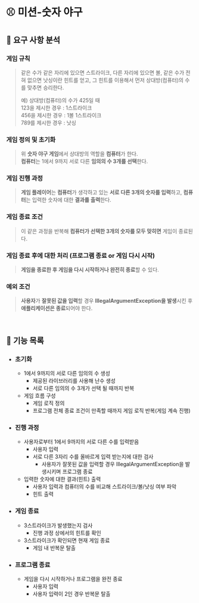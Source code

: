 # ⚾ 미션-숫자 야구

## 👀 요구 사항 분석

### 게임 규칙

> 같은 수가 같은 자리에 있으면 스트라이크, 다른 자리에 있으면 볼, 같은 수가 전혀 없으면 낫싱이란 힌트를 얻고, 그 힌트를 이용해서 먼저 상대방(컴퓨터)의 수를 맞추면 승리한다.
>
> 예) 상대방(컴퓨터)의 수가 425일 때  
> 123을 제시한 경우 : 1스트라이크  
> 456을 제시한 경우 : 1볼 1스트라이크  
> 789를 제시한 경우 : 낫싱

### 게임 정의 및 초기화

> 위 **숫자 야구 게임**에서 상대방의 역할을 **컴퓨터**가 한다.  
**컴퓨터**는 1에서 9까지 서로 다른 **임의의 수 3개를 선택**한다.

### 게임 진행 과정

> **게임 플레이어**는 **컴퓨터**가 생각하고 있는 **서로 다른 3개의 숫자를 입력**하고, **컴퓨터**는 입력한 숫자에 대한 **결과를 출력**한다.

### 게임 종료 조건

> 이 같은 과정을 반복해 **컴퓨터가 선택한 3개의 숫자를 모두 맞히면** 게임이 종료된다.

### 게임 종료 후에 대한 처리 (프로그램 종료 or 게임 다시 시작)

> **게임을 종료한 후 게임을 다시 시작하거나 완전히 종료**할 수 있다.

### 예외 조건

> **사용자**가 **잘못된 값을 입력**할 경우 **IllegalArgumentException을 발생**시킨 후 **애플리케이션은 종료**되어야 한다.

<br/> 

## 📃 기능 목록

- ### **초기화**
    - 1에서 9까지의 서로 다른 임의의 수 생성
        - 제공된 라이브러리를 사용해 난수 생성
        - 서로 다른 임의의 수 3개가 선택 될 때까지 반복
    - 게임 흐름 구성
        - 게임 로직 정의
        - 프로그램 전체 종료 조건이 만족할 때까지 게임 로직 반복(게임 계속 진행)
- ### **진행 과정**
    - 사용자로부터 1에서 9까지의 서로 다른 수를 입력받음
        - 사용자 입력
        - 서로 다른 3자리 수를 올바르게 입력 받는지에 대한 검사
            - 사용자가 잘못된 값을 입력할 경우 IllegalArgumentException을 발생시키며 프로그램 종료
    - 입력한 숫자에 대한 결과(힌트) 출력
        - 사용자 입력과 컴퓨터의 수를 비교해 스트라이크/볼/낫싱 여부 파악
        - 힌트 출력
- ### **게임 종료**
    - 3스트라이크가 발생했는지 검사
        - 진행 과정 상에서의 힌트를 확인
    - 3스트라이크가 확인되면 현재 게임 종료
        - 게임 내 반복문 탈출
- ### **프로그램 종료**
    - 게임을 다시 시작하거나 프로그램을 완전 종료
        - 사용자 입력
        - 사용자 입력이 2인 경우 반복문 탈출  

